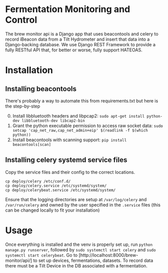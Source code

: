 # Fermentation Monitoring and Control
The brew monitor api is a Django app that uses beacontools and celery 
to record iBeacon data from a Tilt Hydrometer and insert that data into
a Django-backing database. We use Django REST Framework to 
provide a fully RESTful API that, for better or worse, fully 
support HATEOAS.

# Installation
## Installing beacontools
There's probably a way to automate this from requirements.txt but here is 
the step-by-step

0. Install libbluetooth headers and libpcap2:
`sudo apt-get install python-dev libbluetooth-dev libcap2-bin`
0. Grant the python executable permission to access raw socket data:
`sudo setcap 'cap_net_raw,cap_net_admin+eip' $(readlink -f $(which python))`
0. Install beacontools with scanning support:
`pip install beacontools[scan]`

## Installing celery systemd service files
Copy the service files and their config to the correct locations.
```
cp deploy/celery /etc/conf.d/
cp deploy/celery.service /etc/systemd/system/
cp deploy/celerybeat.service /etc/systemd/system/
```
Ensure that the logging directories are setup at 
`/var/log/celery` and `/var/run/celery` and owned by the 
user specified in the `.service` files 
(this can be changed locally to fit your installation)

# Usage
Once everything is installed and the venv is properly set up,
run `python manage.py runserver`, followed by  `sudo systemctl start celery` and 
`sudo systemctl start celerybeat`. 
Go to [http://localhost:8000/brew-monitor/api/] to set up devices,
fermentations, datasets. To record data there must be a Tilt Device
in the DB associated with a fermentation.